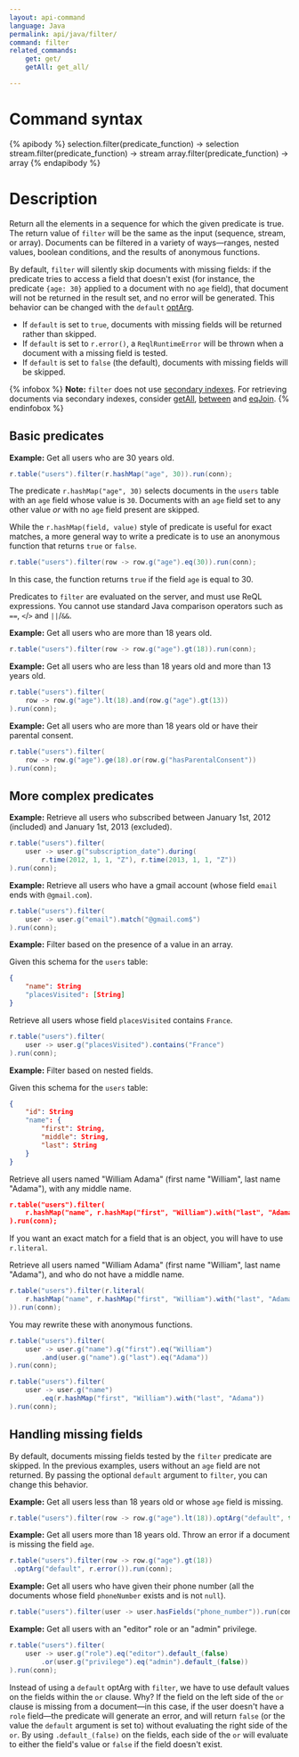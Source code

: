 ```yaml
---
layout: api-command
language: Java
permalink: api/java/filter/
command: filter
related_commands:
    get: get/
    getAll: get_all/

---
```


# Command syntax #

{% apibody %}
selection.filter(predicate_function) &rarr; selection
stream.filter(predicate_function) &rarr; stream
array.filter(predicate_function) &rarr; array
{% endapibody %}

# Description #

Return all the elements in a sequence for which the given predicate is true. The return value of `filter` will be the same as the input (sequence, stream, or array). Documents can be filtered in a variety of ways&mdash;ranges, nested values, boolean conditions, and the results of anonymous functions.

By default, `filter` will silently skip documents with missing fields: if the predicate tries to access a field that doesn't exist (for instance, the predicate `{age: 30}` applied to a document with no `age` field), that document will not be returned in the result set, and no error will be generated. This behavior can be changed with the `default` [optArg](/api/java/optarg).

* If `default` is set to `true`, documents with missing fields will be returned rather than skipped.
* If `default` is set to `r.error()`, a `ReqlRuntimeError` will be thrown when a document with a missing field is tested.
* If `default` is set to `false` (the default), documents with missing fields will be skipped.

{% infobox %}
__Note:__ `filter` does not use [secondary indexes](/docs/secondary-indexes/). For retrieving documents via secondary indexes, consider [getAll](/api/java/get_all/), [between](/api/java/between/) and [eqJoin](/api/java/eq_join/).
{% endinfobox %}

## Basic predicates ##

__Example:__ Get all users who are 30 years old.


```java
r.table("users").filter(r.hashMap("age", 30)).run(conn);
```

The predicate `r.hashMap("age", 30)` selects documents in the `users` table with an `age` field whose value is `30`. Documents with an `age` field set to any other value *or* with no `age` field present are skipped.

<!-- stop -->

While the `r.hashMap(field, value)` style of predicate is useful for exact matches, a more general way to write a predicate is to use an anonymous function that returns `true` or `false`.

```java
r.table("users").filter(row -> row.g("age").eq(30)).run(conn);
```

In this case, the function returns `true` if the field `age` is equal to 30.

Predicates to `filter` are evaluated on the server, and must use ReQL expressions. You cannot use standard Java comparison operators such as `==`, `<`/`>` and `||`/`&&`.

__Example:__ Get all users who are more than 18 years old.

```java
r.table("users").filter(row -> row.g("age").gt(18)).run(conn);
```


__Example:__ Get all users who are less than 18 years old and more than 13 years old.

```java
r.table("users").filter(
    row -> row.g("age").lt(18).and(row.g("age").gt(13))
).run(conn);
```


__Example:__ Get all users who are more than 18 years old or have their parental consent.

```java
r.table("users").filter(
    row -> row.g("age").ge(18).or(row.g("hasParentalConsent"))
).run(conn);
```

## More complex predicates ##

__Example:__ Retrieve all users who subscribed between January 1st, 2012
(included) and January 1st, 2013 (excluded).

```java
r.table("users").filter(
    user -> user.g("subscription_date").during(
        r.time(2012, 1, 1, "Z"), r.time(2013, 1, 1, "Z"))
).run(conn);
```

__Example:__ Retrieve all users who have a gmail account (whose field `email` ends with `@gmail.com`).

```java
r.table("users").filter(
    user -> user.g("email").match("@gmail.com$")
).run(conn);
```

__Example:__ Filter based on the presence of a value in an array.

Given this schema for the `users` table:

```json
{
    "name": String
    "placesVisited": [String]
}
```

Retrieve all users whose field `placesVisited` contains `France`.

```java
r.table("users").filter(
    user -> user.g("placesVisited").contains("France")
).run(conn);
```

__Example:__ Filter based on nested fields.

Given this schema for the `users` table:

```json
{
    "id": String
    "name": {
        "first": String,
        "middle": String,
        "last": String
    }
}
```

Retrieve all users named "William Adama" (first name "William", last name
"Adama"), with any middle name.


```json
r.table("users").filter(
    r.hashMap("name", r.hashMap("first", "William").with("last", "Adama"))
).run(conn);
```

If you want an exact match for a field that is an object, you will have to use `r.literal`.

Retrieve all users named "William Adama" (first name "William", last name
"Adama"), and who do not have a middle name.

```java
r.table("users").filter(r.literal(
    r.hashMap("name", r.hashMap("first", "William").with("last", "Adama"))
)).run(conn);
```

You may rewrite these with anonymous functions.

```java
r.table("users").filter(
    user -> user.g("name").g("first").eq("William")
        .and(user.g("name").g("last").eq("Adama"))
).run(conn);

r.table("users").filter(
    user -> user.g("name")
        .eq(r.hashMap("first", "William").with("last", "Adama"))
).run(conn);
```

## Handling missing fields ##

By default, documents missing fields tested by the `filter` predicate are skipped. In the previous examples, users without an `age` field are not returned. By passing the optional `default` argument to `filter`, you can change this behavior.

__Example:__ Get all users less than 18 years old or whose `age` field is missing.

```java
r.table("users").filter(row -> row.g("age").lt(18)).optArg("default", true).run(conn);
```

__Example:__ Get all users more than 18 years old. Throw an error if a
document is missing the field `age`.

```java
r.table("users").filter(row -> row.g("age").gt(18))
 .optArg("default", r.error()).run(conn);
```

__Example:__ Get all users who have given their phone number (all the documents whose field `phoneNumber` exists and is not `null`).

```java
r.table("users").filter(user -> user.hasFields("phone_number")).run(conn);
```

__Example:__ Get all users with an "editor" role or an "admin" privilege.

```java
r.table("users").filter(
    user -> user.g("role").eq("editor").default_(false)
        .or(user.g("privilege").eq("admin").default_(false))
).run(conn);
```

Instead of using a `default` optArg with `filter`, we have to use default values on the fields within the `or` clause. Why? If the field on the left side of the `or` clause is missing from a document&mdash;in this case, if the user doesn't have a `role` field&mdash;the predicate will generate an error, and will return `false` (or the value the `default` argument is set to) without evaluating the right side of the `or`. By using `.default_(false)` on the fields, each side of the `or` will evaluate to either the field's value or `false` if the field doesn't exist.
